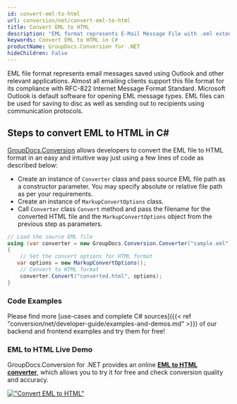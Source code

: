 ```yaml
---
id: convert-eml-to-html
url: conversion/net/convert-eml-to-html
title: Convert EML to HTML
description: "EML format represents E-Mail Message File with .eml extension. Learn how to convert EML to HTML file programmatically in C# language using GroupDocs.Conversion for .NET library."
keywords: Convert EML to HTML in C#
productName: GroupDocs.Conversion for .NET
hideChildren: False
---
```


EML file format represents email messages saved using Outlook and other relevant applications. Almost all emailing clients support this file format for its compliance with RFC-822 Internet Message Format Standard. Microsoft Outlook is default software for opening EML message types. EML files can be used for saving to disc as well as sending out to recipients using communication protocols.

## Steps to convert EML to HTML in C#

[GroupDocs.Conversion](https://products.groupdocs.com/conversion/net) allows developers to convert the EML file to HTML format in an easy and intuitive way just using a few lines of code as described below:

* Create an instance of `Converter` class and pass source EML file path as a constructor parameter. You may specify absolute or relative file path as per your requirements. 
* Create an instance of `MarkupConvertOptions` class.
* Call `Converter` class `Convert` method and pass the filename for the converted HTML file and the `MarkupConvertOptions` object from the previous step as parameters.

```csharp
// Load the source EML file
using (var converter = new GroupDocs.Conversion.Converter("sample.eml"))
{
    // Set the convert options for HTML format
   var options = new MarkupConvertOptions();
    // Convert to HTML format
    converter.Convert("converted.html", options);
}
```

### Code Examples

Please find more [use-cases and complete C# sources]({{< ref "conversion/net/developer-guide/examples-and-demos.md" >}}) of our backend and frontend examples and try them for free!

### EML to HTML Live Demo

GroupDocs.Conversion for .NET provides an online [**EML to HTML converter**](https://products.groupdocs.app/conversion/eml-to-html), which allows you to try it for free and check conversion quality and accuracy.

[!["Convert EML to HTML"](conversion/net/images/convert-to-html/convert-eml-to-html.png)](https://products.groupdocs.app/conversion/eml-to-html)